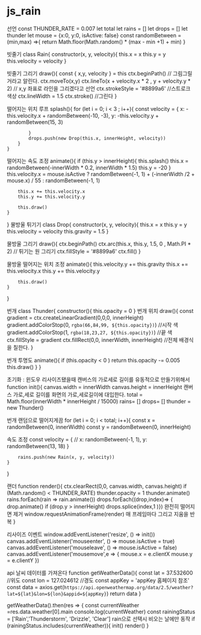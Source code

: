 
# js_rain

선언
const THUNDER_RATE = 0.007
let total
let rains = []
let drops = []
let thunder
let mouse = {x:0, y:0, isActive: false}
const randomBetween = (min,max) =>{
    return Math.floor(Math.random() * (max - min  +1) + min)
}

빗줄기
class Rain{
    constructor(x, y, velocity){
        this.x = x
        this.y = y
        this.velocity = velocity
    }
    
빗줄기 그리기
    draw(){
        const { x,y, velocity } = this
        ctx.beginPath() // 그림그릴거라고 알린다.
        ctx.moveTo(x,y)
        ctx.lineTo(x + velocity.x * 2 , y + velocity.y * 2) // x,y 좌표로 라인을 그리겠다고 선언
        ctx.strokeStyle = '#8899a6' //스트로크 색상
        ctx.lineWidth = 1.5
        ctx.stroke() //그린다
    }

떨어지는 위치 루프
    splash(){
        for (let i = 0; i < 3 ; i++){
            const velocity = {
                x: -this.velocity.x + randomBetween(-10, -3),
                y: -this.velocity.y + randomBetween(15, 3)

            }
            drops.push(new Drop(this.x, innerHeight, velocity))
        }
    }

떨어지는 속도 조정
    animate(){
        if (this.y > innerHeight){
            this.splash()
            this.x = randomBetween(-innerWidth * 0.2, innerWidth * 1.5)
            this.y = -20
        }
        this.velocity.x = mouse.isActive
        ? randomBetween(-1, 1) + (-innerWidth /2 + mouse.x) / 55
        : randomBetween(-1, 1)

        this.x += this.velocity.x
        this.y += this.velocity.y

        this.draw()
    }

}
물방울 튀기기
class Drop{
    constructor(x, y, velocity){
        this.x = x
        this.y = y
        this.velocity = velocity
        this.gravity = 1.5
    }

물방울 그리기
    draw(){
        ctx.beginPath()
        ctx.arc(this.x, this.y, 1.5, 0 , Math.PI * 2) // 튀기는 원 그리기
        ctx.fillStyle = '#8899a6'
        ctx.fill()
    }

물방울 떨어지는 위치 조정
    animate(){
        this.velocity.y += this.gravity
        this.x += this.velocity.x
        this.y += this.velocity.y

        this.draw()
    }

   
}

번개
class Thunder{
    constructor(){
        this.opacity = 0
    }
번개 위치
    draw(){
        const gradient = ctx.createLinearGradient(0,0,0, innerHeight)
        gradient.addColorStop(0, `rgba(66,84,99, ${this.opacity})`) //시작 색
        gradient.addColorStop(1, `rgba(18,23,27, ${this.opacity})`) //끝 색 
        ctx.fillStyle = gradient
        ctx.fillRect(0,0, innerWidth, innerHeight) //전체 배경식을 칠한다.
    }

번개 투명도
    animate(){
        if (this.opacity < 0 ) return 
        this.opacity -= 0.005
        this.draw()
    }
}

초기화 : 윈도우 리사이즈됐을때 캔버스의 가로세로 길이를 유동적으로 만들기위해서
function init(){
    canvas.width = innerWidth
    canvas.height = innerHeight
캔버스 가로,세로 길이를 화면의 가로,세로길이에 대입한다.
    total = Math.floor(innerWidth * innerHeight / 15000)
    rains= []
    drops= []
    thunder = new Thunder()

번개 랜덤으로 떨어지게끔
    for (let i = 0; i < total; i++){
        const x = randomBetween(0, innerWidth)
        const y = randomBetween(0, innerHeight) 
        
속도 조정
        const velocity = {
            // x: randomBetween(-1, 1),
            y: randomBetween(13, 18)
        }

        rains.push(new Rain(x, y, velocity))
    }

}

랜더
function render(){
    ctx.clearRect(0,0, canvas.width, canvas.height)
    if (Math.random() < THUNDER_RATE) thunder.opacity = 1
    thunder.animate()
    rains.forEach(rain => rain.animate())
    drops.forEach((drop,index)=> {
        drop.animate()
        if (drop.y > innerHeight) drops.splice(index,1 )}) 완전히 떨어지면 제거
    window.requestAnimationFrame(render)
    매 프레임마다 그리고 지움을 반복
}

리사이즈 이벤트
window.addEventListener('resize', () => init())
canvas.addEventListener('mouseenter', () => mouse.isActive = true)
canvas.addEventListener('mouseleave', () => mouse.isActive = false)
canvas.addEventListener('mousemove',e => {
    mouse.x = e.clientX
    mouse.y = e.clientY
})

api 날씨 데이터를 가져온다
function getWeatherData(){
    const lat = 37.532600 //위도
    const lon = 127.024612 //경도
    const appKey = 'appKey 홈페이지 참조'
    const data = axios.get(`https://api.openweathermap.org/data/2.5/weather?lat=${lat}&lon=${lon}&appid=${appKey}`)
    return data
}

getWeatherData().then(res => {
    const currentWeather =res.data.weather[0].main
    console.log(currentWeather)
    const rainingStatus = ['Rain','Thunderstorm', 'Drizzle', 'Clear'] rain으로 선택시 비오는 날에만 동작
    if (rainingStatus.includes(currentWeather)){
        init()
        render()
    }
